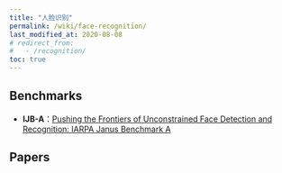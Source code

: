 ```yaml
---
title: "人脸识别"
permalink: /wiki/face-recognition/
last_modified_at: 2020-08-08
# redirect_from:
#   - /recognition/
toc: true
---
```


## Benchmarks

- **IJB-A**：[Pushing the Frontiers of Unconstrained Face Detection and Recognition: IARPA Janus Benchmark A](https://openaccess.thecvf.com/content_cvpr_2015/papers/Klare_Pushing_the_Frontiers_2015_CVPR_paper.pdf)


## Papers
